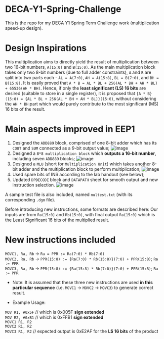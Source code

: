# DECA-Y1-Spring-Challenge
This is the repo for my DECA Y1 Spring Term Challenge work (multiplication speed-up design).

# Design Inspirations
This multiplication aims to directly yield the result of multiplication between two 16-bit numbers, `A(15:0)` and `B(15:0)`. As the main multiplication block takes only two 8-bit numbers (due to full adder constraints), `A` and `B` are split into two parts each - `AL = A(7:0)`, `AH = A(15:8)`, `BL = B(7:0)`, and `BH = B(15:8)`. It is easily proved that `A * B = AL * BL + 256(AL * BH + AH * BL) + 65536(AH * BH)`. Hence, if only the **least significant (LS) 16 bits** are desired (suitable to store in a single register), it is proposed that `{A * B}(15:0) = {AL * BL + 256(AL * BH + AH * BL)}(15:0)`, without considering the `AH * BH` part which would purely contribute to the most significant (MS) 16 bits of the result.

# Main aspects improved in EEP1
1) Designed the `ADD889` block, comprised of one 8-bit adder which has its `COUT` and `SUM` connected as a 9-bit output value;
   ![image](https://github.com/user-attachments/assets/88735951-0efe-4398-b232-fbec647e0644)
2) Designed a `8*8 multiplication block` which **outputs a 16-bit number**, including seven `ADD889` blocks;
   ![image](https://github.com/user-attachments/assets/d91845a9-7e2f-4e35-aee4-4450a59ca656)
3) Designed a `MLU` (short for `Multiplication Unit`) which takes another 8-bit adder and the multiplication block to perform multiplication;
   ![image](https://github.com/user-attachments/assets/9a37a417-3de3-46a4-80f3-d93c440b1d7d)
4) Used spare bits of INS according to the lab handout (see below);
5) Updated `DPDECODE` block and `DATAPATH` sheet for smooth output and new instruction selection.
   ![image](https://github.com/user-attachments/assets/4e506c86-cf38-453b-aa79-10d6519e05b7)

A sample test file is also included, named `multest.txt` (with its corresponding `.dgm` file).

Before introducing new instructions, some formats are described here:
Our inputs are from `Ra(15:0)` and `Rb(15:0)`, with final output `Ra(15:0)` which is the Least Significant 16 bits of the multiplied result.

# New instructions included
`MOVC1, Ra, Rb` -> `Ra = PPR := Ra(7:0) * Rb(7:0)` <br>
`MOVC2, Ra, Rb` -> `PPR(15:8) := {Ra(7:0) * Rb(15:8)}(7:0) + PPR(15:8)`; `Ra := PPR` <br>
`MOVC3, Ra, Rb` -> `PPR(15:8) := {Ra(15:8) * Rb(7:0)}(7:0) + PPR(15:8)`; `Ra := PPR` <br>

* Note: It is assumed that these three new instructions are used **in this particular sequence** (i.e. `MOVC1` -> `MOVC2` -> `MOVC3`) to generate correct result.

* Example Usage:

`MOV R1, #0x5F`  // which is 0x005F **sign extended** <br>
`MOV R2, #0xB1`  // which is 0xFFB1 **sign extended** <br>
`MOVC1 R1, R2` <br>
`MOVC2 R1, R2` <br>
`MOVC3 R1, R2`   // expected output is 0xE2AF for the **LS 16 bits** of the product <br>

